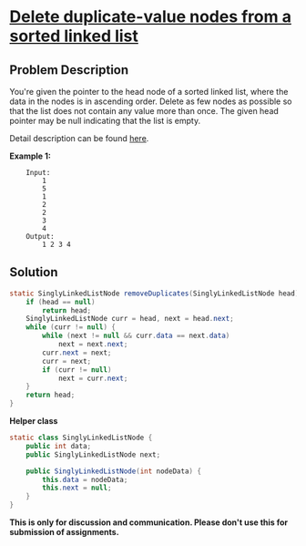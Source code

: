 # [Delete duplicate-value nodes from a sorted linked list][title]

## Problem Description

You're given the pointer to the head node of a sorted linked list, where the data in the nodes is in ascending order. Delete as few nodes as possible so that the list does not contain any value more than once. The given head pointer may be null indicating that the list is empty.

Detail description can be found [here][title]. 

**Example 1:**

```
    Input: 
        1
        5
        1
        2
        2
        3
        4
    Output:
        1 2 3 4 
```

## Solution

```java
static SinglyLinkedListNode removeDuplicates(SinglyLinkedListNode head) {
    if (head == null)
        return head;
    SinglyLinkedListNode curr = head, next = head.next;
    while (curr != null) {
        while (next != null && curr.data == next.data)
            next = next.next;
        curr.next = next;
        curr = next;
        if (curr != null)
            next = curr.next;
    }
    return head;
}
```

**Helper class**

```java
static class SinglyLinkedListNode {
    public int data;
    public SinglyLinkedListNode next;

    public SinglyLinkedListNode(int nodeData) {
        this.data = nodeData;
        this.next = null;
    }
}
```

**This is only for discussion and communication. Please don't use this for submission of assignments.**

[title]: https://www.hackerrank.com/challenges/delete-duplicate-value-nodes-from-a-sorted-linked-list/problem